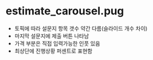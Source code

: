 # estimate_carousel.pug
  - 토픽에 따라 설문지 항목 갯수 약간 다름(슬라이드 개수 차이)
  - 마지막 설문지에 제출 버튼 나타남
  - 가격 부분은 직접 입력가능한 인풋 있음
  - 최상단에 진행상황 퍼센트로 표현함